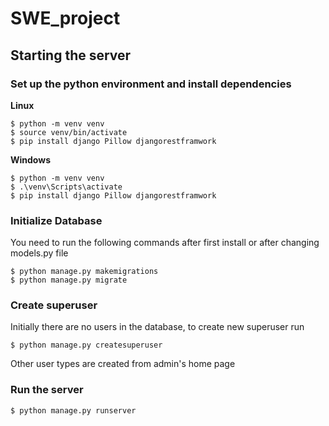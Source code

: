 # SWE_project
## Starting the server
### Set up the python environment and install dependencies
**Linux**
```
$ python -m venv venv
$ source venv/bin/activate
$ pip install django Pillow djangorestframwork
```
**Windows**
```
$ python -m venv venv
$ .\venv\Scripts\activate 
$ pip install django Pillow djangorestframwork
```
### Initialize Database
You need to run the following commands after first install or after changing models.py file
```
$ python manage.py makemigrations
$ python manage.py migrate
```
### Create superuser
Initially there are no users in the database, to create new superuser run
```
$ python manage.py createsuperuser
```
Other user types are created from admin's home page
### Run the server
```
$ python manage.py runserver
```
